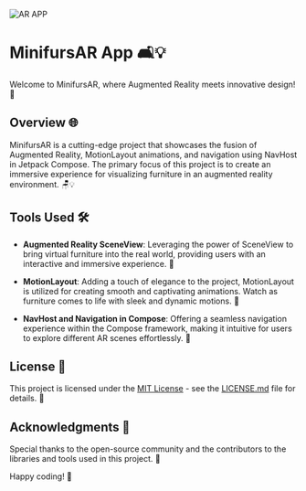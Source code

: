 ![AR APP](https://github.com/abualgait/MinisurfsAR/assets/38107393/fc573b5b-c9c0-477b-8b43-919e5ac9e869)

# MinifursAR App 🛋️💡  

Welcome to MinifursAR, where Augmented Reality meets innovative design! 🚀

## Overview 🌐

MinifursAR is a cutting-edge project that showcases the fusion of Augmented Reality, MotionLayout animations, and navigation using NavHost in Jetpack Compose. The primary focus of this project is to create an immersive experience for visualizing furniture in an augmented reality environment. 🪑💡

## Tools Used 🛠️

- **Augmented Reality SceneView**: Leveraging the power of SceneView to bring virtual furniture into the real world, providing users with an interactive and immersive experience. 🌟

- **MotionLayout**: Adding a touch of elegance to the project, MotionLayout is utilized for creating smooth and captivating animations. Watch as furniture comes to life with sleek and dynamic motions. 💫

- **NavHost and Navigation in Compose**: Offering a seamless navigation experience within the Compose framework, making it intuitive for users to explore different AR scenes effortlessly. 🚀


## License 📜

This project is licensed under the [MIT License](LICENSE.md) - see the [LICENSE.md](LICENSE.md) file for details. 📄

## Acknowledgments 🙌

Special thanks to the open-source community and the contributors to the libraries and tools used in this project. 👏

Happy coding! 🚀
